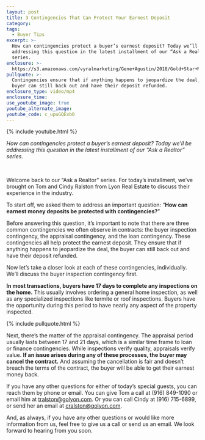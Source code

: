 ```yaml
---
layout: post
title: 3 Contingencies That Can Protect Your Earnest Deposit
category:
tags:
  - Buyer Tips
excerpt: >-
  How can contingencies protect a buyer’s earnest deposit? Today we’ll be
  addressing this question in the latest installment of our “Ask a Realtor”
  series.
enclosure: >-
  https://s3.amazonaws.com/vyralmarketing/Gene+Agustin/2018/Gold+Star+Mortgage+Financial-+Protecting+Earnest+Money+Deposit+with+Contingencies.mp4
pullquote: >-
  Contingencies ensure that if anything happens to jeopardize the deal, the
  buyer can still back out and have their deposit refunded.
enclosure_type: video/mp4
enclosure_time:
use_youtube_image: true
youtube_alternate_image:
youtube_code: c_upuGQExb0
---
```


{% include youtube.html %}

*How can contingencies protect a buyer’s earnest deposit? Today we’ll be addressing this question in the latest installment of our “Ask a Realtor” series.*

<center>&nbsp;</center>

Welcome back to our “Ask a Realtor” series. For today’s installment, we’ve brought on Tom and Cindy Ralston from Lyon Real Estate to discuss their experience in the industry.

To start off, we asked them to address an important question: “**How can earnest money deposits be protected with contingencies?**”

Before answering this question, it’s important to note that there are three common contingencies we often observe in contracts: the buyer inspection contingency, the appraisal contingency, and the loan contingency. These contingencies all help protect the earnest deposit. They ensure that if anything happens to jeopardize the deal, the buyer can still back out and have their deposit refunded.

Now let’s take a closer look at each of these contingencies, individually. We’ll discuss the buyer inspection contingency first.

**In most transactions, buyers have 17 days to complete any inspections on the home.** This usually involves ordering a general home inspection, as well as any specialized inspections like termite or roof inspections. Buyers have the opportunity during this period to have nearly any aspect of the property inspected.

{% include pullquote.html %}

Next, there’s the matter of the appraisal contingency. The appraisal period usually lasts between 17 and 21 days, which is a similar time frame to loan or finance contingencies. While inspections verify quality, appraisals verify value. **If an issue arises during any of these processes, the buyer may cancel the contract.** And assuming the cancellation is fair and doesn’t breach the terms of the contract, the buyer will be able to get their earnest money back.

If you have any other questions for either of today’s special guests, you can reach them by phone or email. You can give Tom a call at (916) 849-1090 or email him at [tralston@golyon.com](mailto:tralston@golyon.com). Or you can call Cindy at (916) 715-6899, or send her an email at [cralston@golyon.com](mailto:cralston@golyon.com).

And, as always, if you have any other questions or would like more information from us, feel free to give us a call or send us an email. We look forward to hearing from you soon.